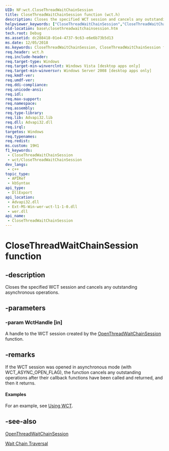 ```yaml
---
UID: NF:wct.CloseThreadWaitChainSession
title: CloseThreadWaitChainSession function (wct.h)
description: Closes the specified WCT session and cancels any outstanding asynchronous operations.
helpviewer_keywords: ["CloseThreadWaitChainSession","CloseThreadWaitChainSession function","base.closethreadwaitchainsession","wct/CloseThreadWaitChainSession"]
old-location: base\closethreadwaitchainsession.htm
tech.root: Debug
ms.assetid: dc288418-01e4-4737-9c63-e6e6b73b5d13
ms.date: 12/05/2018
ms.keywords: CloseThreadWaitChainSession, CloseThreadWaitChainSession function, base.closethreadwaitchainsession, wct/CloseThreadWaitChainSession
req.header: wct.h
req.include-header: 
req.target-type: Windows
req.target-min-winverclnt: Windows Vista [desktop apps only]
req.target-min-winversvr: Windows Server 2008 [desktop apps only]
req.kmdf-ver: 
req.umdf-ver: 
req.ddi-compliance: 
req.unicode-ansi: 
req.idl: 
req.max-support: 
req.namespace: 
req.assembly: 
req.type-library: 
req.lib: Advapi32.lib
req.dll: Advapi32.dll
req.irql: 
targetos: Windows
req.typenames: 
req.redist: 
ms.custom: 19H1
f1_keywords:
 - CloseThreadWaitChainSession
 - wct/CloseThreadWaitChainSession
dev_langs:
 - c++
topic_type:
 - APIRef
 - kbSyntax
api_type:
 - DllExport
api_location:
 - Advapi32.dll
 - Ext-MS-Win-wer-wct-l1-1-0.dll
 - wer.dll
api_name:
 - CloseThreadWaitChainSession
---
```


# CloseThreadWaitChainSession function


## -description

Closes the specified WCT session and cancels any outstanding asynchronous operations.

## -parameters

### -param WctHandle [in]

A handle to the WCT session created by the <a href="https://docs.microsoft.com/windows/desktop/api/wct/nf-wct-openthreadwaitchainsession">OpenThreadWaitChainSession</a> function.

## -remarks

If the WCT session was opened in asynchronous mode (with WCT_ASYNC_OPEN_FLAG), the function cancels any outstanding operations after their callback functions have been called and returned, and then it returns.


#### Examples

For an example, see 
<a href="https://docs.microsoft.com/windows/desktop/Debug/using-wct">Using WCT</a>.

<div class="code"></div>

## -see-also

<a href="https://docs.microsoft.com/windows/desktop/api/wct/nf-wct-openthreadwaitchainsession">OpenThreadWaitChainSession</a>



<a href="https://docs.microsoft.com/windows/desktop/Debug/wait-chain-traversal">Wait Chain Traversal</a>


